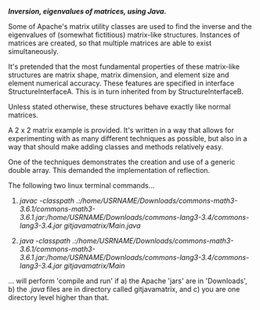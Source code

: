 **_Inversion, eigenvalues of matrices, using Java._**

Some of Apache's matrix utility classes are used to find the inverse and the eigenvalues of (somewhat fictitious) matrix-like structures.  Instances of matrices are created, so that multiple matrices are able to exist simultaneously.

It's pretended that the most fundamental properties of these matrix-like structures are matrix shape, matrix dimension, and element size and element numerical accuracy.  These features are specified in interface StructureInterfaceA.  This is in turn inherited from by StructureInterfaceB.

Unless stated otherwise, these structures behave exactly like normal matrices.

A 2 x 2 matrix example is provided.  It's written in a way that allows for experimenting with as many different techniques as possible, but also in a way that should make adding classes and methods relatively easy.

One of the techniques demonstrates the creation and use of a generic double array.  This demanded the implementation of reflection.


The following two linux terminal commands...

1. _javac -classpath .:/home/USRNAME/Downloads/commons-math3-3.6.1/commons-math3-3.6.1.jar:/home/USRNAME/Downloads/commons-lang3-3.4/commons-lang3-3.4.jar gitjavamatrix/Main.java_

2. _java -classpath .:/home/USRNAME/Downloads/commons-math3-3.6.1/commons-math3-3.6.1.jar:/home/USRNAME/Downloads/commons-lang3-3.4/commons-lang3-3.4.jar gitjavamatrix/Main_

... will perform 'compile and run' if a) the Apache 'jars' are in 'Downloads', b) the _.java_ files are in directory called gitjavamatrix, and c) you are one directory level higher than that. 
